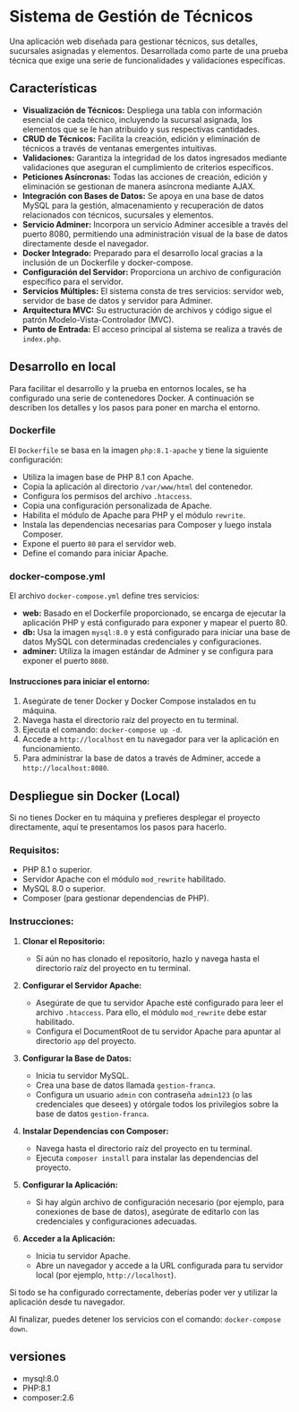 # Sistema de Gestión de Técnicos

Una aplicación web diseñada para gestionar técnicos, sus detalles, sucursales asignadas y elementos. Desarrollada como parte de una prueba técnica que exige una serie de funcionalidades y validaciones específicas.

## Características

-   **Visualización de Técnicos:** Despliega una tabla con información esencial de cada técnico, incluyendo la sucursal asignada, los elementos que se le han atribuido y sus respectivas cantidades.
-   **CRUD de Técnicos:** Facilita la creación, edición y eliminación de técnicos a través de ventanas emergentes intuitivas.
-   **Validaciones:** Garantiza la integridad de los datos ingresados mediante validaciones que aseguran el cumplimiento de criterios específicos.
-   **Peticiones Asíncronas:** Todas las acciones de creación, edición y eliminación se gestionan de manera asíncrona mediante AJAX.
-   **Integración con Bases de Datos:** Se apoya en una base de datos MySQL para la gestión, almacenamiento y recuperación de datos relacionados con técnicos, sucursales y elementos.
-   **Servicio Adminer:** Incorpora un servicio Adminer accesible a través del puerto 8080, permitiendo una administración visual de la base de datos directamente desde el navegador.
-   **Docker Integrado:** Preparado para el desarrollo local gracias a la inclusión de un Dockerfile y docker-compose.
-   **Configuración del Servidor:** Proporciona un archivo de configuración específico para el servidor.
-   **Servicios Múltiples:** El sistema consta de tres servicios: servidor web, servidor de base de datos y servidor para Adminer.
-   **Arquitectura MVC:** Su estructuración de archivos y código sigue el patrón Modelo-Vista-Controlador (MVC).
-   **Punto de Entrada:** El acceso principal al sistema se realiza a través de `index.php`.

## Desarrollo en local

Para facilitar el desarrollo y la prueba en entornos locales, se ha configurado una serie de contenedores Docker. A continuación se describen los detalles y los pasos para poner en marcha el entorno.

### Dockerfile

El `Dockerfile` se basa en la imagen `php:8.1-apache` y tiene la siguiente configuración:

-   Utiliza la imagen base de PHP 8.1 con Apache.
-   Copia la aplicación al directorio `/var/www/html` del contenedor.
-   Configura los permisos del archivo `.htaccess`.
-   Copia una configuración personalizada de Apache.
-   Habilita el módulo de Apache para PHP y el módulo `rewrite`.
-   Instala las dependencias necesarias para Composer y luego instala Composer.
-   Expone el puerto `80` para el servidor web.
-   Define el comando para iniciar Apache.

### docker-compose.yml

El archivo `docker-compose.yml` define tres servicios:

-   **web:** Basado en el Dockerfile proporcionado, se encarga de ejecutar la aplicación PHP y está configurado para exponer y mapear el puerto 80.
-   **db:** Usa la imagen `mysql:8.0` y está configurado para iniciar una base de datos MySQL con determinadas credenciales y configuraciones.
-   **adminer:** Utiliza la imagen estándar de Adminer y se configura para exponer el puerto `8080`.

#### Instrucciones para iniciar el entorno:

1. Asegúrate de tener Docker y Docker Compose instalados en tu máquina.
2. Navega hasta el directorio raíz del proyecto en tu terminal.
3. Ejecuta el comando: `docker-compose up -d`.
4. Accede a `http://localhost` en tu navegador para ver la aplicación en funcionamiento.
5. Para administrar la base de datos a través de Adminer, accede a `http://localhost:8080`.

## Despliegue sin Docker (Local)

Si no tienes Docker en tu máquina y prefieres desplegar el proyecto directamente, aquí te presentamos los pasos para hacerlo.

### Requisitos:

-   PHP 8.1 o superior.
-   Servidor Apache con el módulo `mod_rewrite` habilitado.
-   MySQL 8.0 o superior.
-   Composer (para gestionar dependencias de PHP).

### Instrucciones:

1. **Clonar el Repositorio:**

    - Si aún no has clonado el repositorio, hazlo y navega hasta el directorio raíz del proyecto en tu terminal.

2. **Configurar el Servidor Apache:**

    - Asegúrate de que tu servidor Apache esté configurado para leer el archivo `.htaccess`. Para ello, el módulo `mod_rewrite` debe estar habilitado.
    - Configura el DocumentRoot de tu servidor Apache para apuntar al directorio `app` del proyecto.

3. **Configurar la Base de Datos:**

    - Inicia tu servidor MySQL.
    - Crea una base de datos llamada `gestion-franca`.
    - Configura un usuario `admin` con contraseña `admin123` (o las credenciales que desees) y otórgale todos los privilegios sobre la base de datos `gestion-franca`.

4. **Instalar Dependencias con Composer:**

    - Navega hasta el directorio raíz del proyecto en tu terminal.
    - Ejecuta `composer install` para instalar las dependencias del proyecto.

5. **Configurar la Aplicación:**

    - Si hay algún archivo de configuración necesario (por ejemplo, para conexiones de base de datos), asegúrate de editarlo con las credenciales y configuraciones adecuadas.

6. **Acceder a la Aplicación:**
    - Inicia tu servidor Apache.
    - Abre un navegador y accede a la URL configurada para tu servidor local (por ejemplo, `http://localhost`).

Si todo se ha configurado correctamente, deberías poder ver y utilizar la aplicación desde tu navegador.

Al finalizar, puedes detener los servicios con el comando: `docker-compose down`.

## versiones

-   mysql:8.0
-   PHP:8.1
-   composer:2.6
